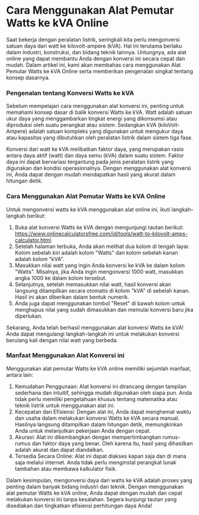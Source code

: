 Cara Menggunakan Alat Pemutar Watts ke kVA Online
=================================================

Saat bekerja dengan peralatan listrik, seringkali kita perlu mengonversi satuan daya dari watt ke kilovolt-ampere (kVA). Hal ini terutama berlaku dalam industri, konstruksi, dan bidang teknik lainnya. Untungnya, ada alat online yang dapat membantu Anda dengan konversi ini secara cepat dan mudah. Dalam artikel ini, kami akan membahas cara menggunakan Alat Pemutar Watts ke kVA Online serta memberikan pengenalan singkat tentang konsep dasarnya.

### Pengenalan tentang Konversi Watts ke kVA

Sebelum mempelajari cara menggunakan alat konversi ini, penting untuk memahami konsep dasar di balik konversi Watts ke kVA. Watt adalah satuan ukur daya yang menggambarkan tingkat energi yang dikonsumsi atau diproduksi oleh suatu perangkat atau sistem. Sedangkan kVA (kiloVolt-Ampere) adalah satuan kompleks yang digunakan untuk mengukur daya atau kapasitas yang dibutuhkan oleh peralatan listrik dalam sistem tiga fase.

Konversi dari watt ke kVA melibatkan faktor daya, yang merupakan rasio antara daya aktif (watt) dan daya semu (kVA) dalam suatu sistem. Faktor daya ini dapat bervariasi tergantung pada jenis peralatan listrik yang digunakan dan kondisi operasionalnya. Dengan menggunakan alat konversi ini, Anda dapat dengan mudah mendapatkan hasil yang akurat dalam hitungan detik.

### Cara Menggunakan Alat Pemutar Watts ke kVA Online

Untuk mengonversi watts ke kVA menggunakan alat online ini, ikuti langkah-langkah berikut:

1. Buka alat konversi Watts ke kVA dengan mengunjungi tautan berikut: <https://www.onlinecalculatorsfree.com/id/tools/watt-to-kilovolt-amps-calculator.html>.
2. Setelah halaman terbuka, Anda akan melihat dua kolom di tengah layar. Kolom sebelah kiri adalah kolom "Watts" dan kolom sebelah kanan adalah kolom "kVA".
3. Masukkan nilai watt yang ingin Anda konversi ke kVA ke dalam kolom "Watts". Misalnya, jika Anda ingin mengonversi 1000 watt, masukkan angka 1000 ke dalam kolom tersebut.
4. Selanjutnya, setelah memasukkan nilai watt, hasil konversi akan langsung ditampilkan secara otomatis di kolom "kVA" di sebelah kanan. Hasil ini akan diberikan dalam bentuk numerik.
5. Anda juga dapat menggunakan tombol "Reset" di bawah kolom untuk menghapus nilai yang sudah dimasukkan dan memulai konversi baru jika diperlukan.

Sekarang, Anda telah berhasil menggunakan alat konversi Watts ke kVA! Anda dapat mengulangi langkah-langkah ini untuk melakukan konversi berulang kali dengan nilai watt yang berbeda.

### Manfaat Menggunakan Alat Konversi ini

Menggunakan alat pemutar Watts ke kVA online memiliki sejumlah manfaat, antara lain:

1. Kemudahan Penggunaan: Alat konversi ini dirancang dengan tampilan sederhana dan intuitif, sehingga mudah digunakan oleh siapa pun. Anda tidak perlu memiliki pengetahuan khusus tentang matematika atau teknik listrik untuk menggunakan alat ini.
2. Kecepatan dan Efisiensi: Dengan alat ini, Anda dapat menghemat waktu dan usaha dalam melakukan konversi Watts ke kVA secara manual. Hasilnya langsung ditampilkan dalam hitungan detik, memungkinkan Anda untuk melanjutkan pekerjaan Anda dengan cepat.
3. Akurasi: Alat ini dikembangkan dengan mempertimbangkan rumus-rumus dan faktor daya yang benar. Oleh karena itu, hasil yang dihasilkan adalah akurat dan dapat diandalkan.
4. Tersedia Secara Online: Alat ini dapat diakses kapan saja dan di mana saja melalui internet. Anda tidak perlu menginstal perangkat lunak tambahan atau membawa kalkulator fisik.

Dalam kesimpulan, mengonversi daya dari watts ke kVA adalah proses yang penting dalam banyak bidang industri dan teknik. Dengan menggunakan alat pemutar Watts ke kVA online, Anda dapat dengan mudah dan cepat melakukan konversi ini tanpa kesalahan. Segera kunjungi tautan yang disediakan dan tingkatkan efisiensi perhitungan daya Anda!
